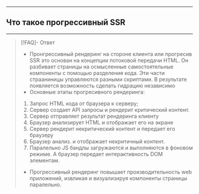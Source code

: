 ----
## Что такое прогрессивный SSR
---
> [!FAQ]- Ответ
> - Пронгрессивный рендеринг на стороне клиента  или прогресив SSR это основан на концепции потоковой передачи HTML. Он разбивает страницы на осмысленные самостоятельные компоненты с помощью разделения кода. Эти части страаниницы управляются разными скриптами. В результате появляется возможность сделать гидрацию независимо
> - Основные этапы прогресивного рендеринга:
> 1. Запрос HTML кода от браузера к серверу;
> 2. Сервер создает API запросы и рендерит критический контент.
> 3. Сервер отправляет результат рендеринга клиенту
> 4. Браузер анализирует HTML и отображает его на экране
> 5. Сервер рендерит некритический контент и передает его браузеру
> 6. Браузер анализ. и отображает некритичный контент.
> 7. Паралельно JS бандлы загружаются и выполняются в фоновом режиме. А браузер передает интерактивность DOM элементам. 
> - Прогрессивный рендеринг повышает производительность web приложений, извликая и визуализируя компоненты страницы паралельно.

